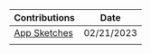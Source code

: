 |             Contributions              |    Date    |
| -------------------------------------- | ---------- |
| [App Sketches]() | 02/21/2023 |
|                                        |            |

